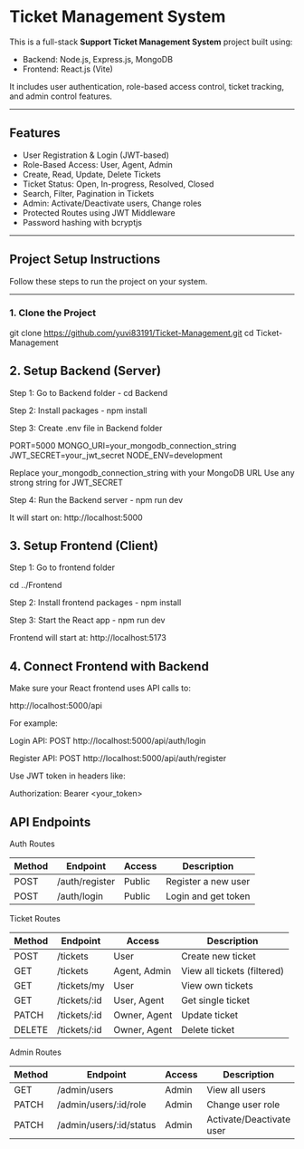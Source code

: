 # Ticket Management System

This is a full-stack **Support Ticket Management System** project built using:

-  Backend: Node.js, Express.js, MongoDB
-  Frontend: React.js (Vite)

It includes user authentication, role-based access control, ticket tracking, and admin control features.

---

##  Features

- User Registration & Login (JWT-based)
- Role-Based Access: User, Agent, Admin
- Create, Read, Update, Delete Tickets
- Ticket Status: Open, In-progress, Resolved, Closed
- Search, Filter, Pagination in Tickets
- Admin: Activate/Deactivate users, Change roles
- Protected Routes using JWT Middleware
- Password hashing with bcryptjs

---

##  Project Setup Instructions

Follow these steps to run the project on your system.

---

###  1. Clone the Project


git clone https://github.com/yuvi83191/Ticket-Management.git
cd Ticket-Management

## 2. Setup Backend (Server)
  Step 1: Go to Backend folder - cd Backend

  Step 2: Install packages - npm install
 
  Step 3: Create .env file in Backend folder

PORT=5000
MONGO_URI=your_mongodb_connection_string
JWT_SECRET=your_jwt_secret
NODE_ENV=development

 Replace your_mongodb_connection_string with your MongoDB URL
 Use any strong string for JWT_SECRET

  Step 4: Run the Backend server - npm run dev

It will start on:
 http://localhost:5000

## 3. Setup Frontend (Client)

 Step 1: Go to frontend folder

cd ../Frontend

 Step 2: Install frontend packages - npm install

 Step 3: Start the React app - npm run dev

Frontend will start at:
 http://localhost:5173

## 4. Connect Frontend with Backend
Make sure your React frontend uses API calls to:


http://localhost:5000/api

For example:

Login API: POST http://localhost:5000/api/auth/login

Register API: POST http://localhost:5000/api/auth/register

Use JWT token in headers like:


Authorization: Bearer <your_token>

## API Endpoints

 Auth Routes

Method    | Endpoint           | Access   | Description
----------|--------------------|----------|--------------------------
POST      | /auth/register     | Public   | Register a new user
POST      | /auth/login        | Public   | Login and get token

Ticket Routes

Method    | Endpoint           | Access         | Description
----------|--------------------|----------------|-------------------------------
POST      | /tickets           | User           | Create new ticket
GET       | /tickets           | Agent, Admin   | View all tickets (filtered)
GET       | /tickets/my        | User           | View own tickets
GET       | /tickets/:id       | User, Agent    | Get single ticket
PATCH     | /tickets/:id       | Owner, Agent   | Update ticket
DELETE    | /tickets/:id       | Owner, Agent   | Delete ticket

 Admin Routes

Method    | Endpoint                    | Access   | Description
----------|-----------------------------|----------|----------------------------
GET       | /admin/users                | Admin    | View all users
PATCH     | /admin/users/:id/role       | Admin    | Change user role
PATCH     | /admin/users/:id/status     | Admin    | Activate/Deactivate user